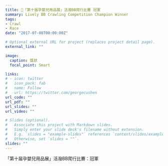 ```yaml
---
title: 🥇「第十届孕嬰兒用品展」活潑BB爬行比賽 冠軍
summary: Lively BB Crawling Competition Champion Winner
tags:
- Crawl
- Race
date: "2017-07-08T00:00:00Z"

# Optional external URL for project (replaces project detail page).
external_link: ""

image:
  caption: 獎狀
  focal_point: Smart

links:
# - icon: twitter
#   icon_pack: fab
#   name: Follow
#   url: https://twitter.com/georgecushen
url_code: ""
url_pdf: ""
url_slides: ""
url_video: ""

# Slides (optional).
#   Associate this project with Markdown slides.
#   Simply enter your slide deck's filename without extension.
#   E.g. `slides = "example-slides"` references `content/slides/example-slides.md`.
#   Otherwise, set `slides = ""`.
slides: ""
---
```


「第十届孕嬰兒用品展」活潑BB爬行比賽：冠軍
